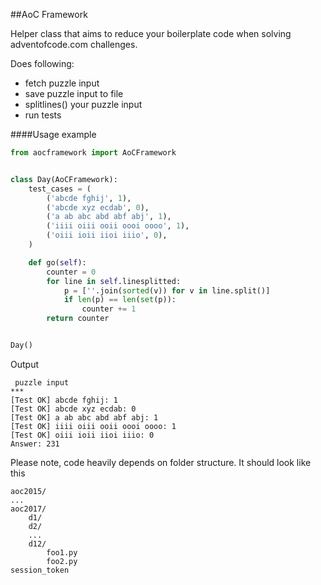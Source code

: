 ##AoC Framework

Helper class that aims to reduce your boilerplate code when solving adventofcode.com challenges.

Does following:
* fetch puzzle input
* save puzzle input to file
* splitlines() your puzzle input
* run tests

####Usage example
```python
from aocframework import AoCFramework


class Day(AoCFramework):
    test_cases = (
        ('abcde fghij', 1),
        ('abcde xyz ecdab', 0),
        ('a ab abc abd abf abj', 1),
        ('iiii oiii ooii oooi oooo', 1),
        ('oiii ioii iioi iiio', 0),
    )

    def go(self):
        counter = 0
        for line in self.linesplitted:
            p = [''.join(sorted(v)) for v in line.split()]
            if len(p) == len(set(p)):
                counter += 1
        return counter


Day()
```
Output
```
 puzzle input
***
[Test OK] abcde fghij: 1
[Test OK] abcde xyz ecdab: 0
[Test OK] a ab abc abd abf abj: 1
[Test OK] iiii oiii ooii oooi oooo: 1
[Test OK] oiii ioii iioi iiio: 0
Answer: 231

```

Please note, code heavily depends on folder structure. It should look like this
```
aoc2015/
...
aoc2017/
    d1/
    d2/
    ...
    d12/
        foo1.py
        foo2.py
session_token

```